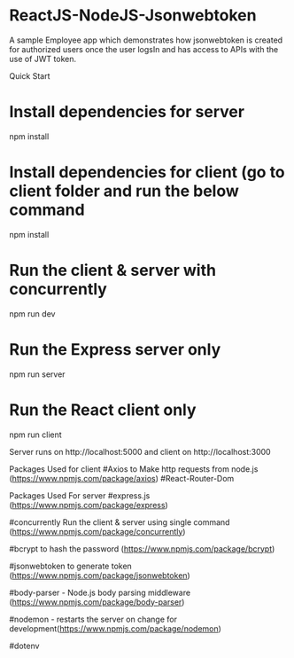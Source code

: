 # ReactJS-NodeJS-Jsonwebtoken
A sample  Employee app which demonstrates how jsonwebtoken is created for authorized users once the user logsIn and has access to APIs with the use of JWT token.

Quick Start
# Install dependencies for server
npm install

# Install dependencies for client (go to client folder and run the below command
npm install

# Run the client & server with concurrently
npm run dev

# Run the Express server only
npm run server

# Run the React client only
npm run client

 Server runs on http://localhost:5000 and client on http://localhost:3000


Packages Used for client 
#Axios to Make http requests from node.js (https://www.npmjs.com/package/axios)
#React-Router-Dom 

Packages Used For server
#express.js (https://www.npmjs.com/package/express)

#concurrently Run the client & server using single command (https://www.npmjs.com/package/concurrently)

#bcrypt to hash the password (https://www.npmjs.com/package/bcrypt)

#jsonwebtoken to generate token (https://www.npmjs.com/package/jsonwebtoken)

#body-parser - Node.js body parsing middleware (https://www.npmjs.com/package/body-parser)

#nodemon - restarts the server on change for development(https://www.npmjs.com/package/nodemon)

#dotenv
